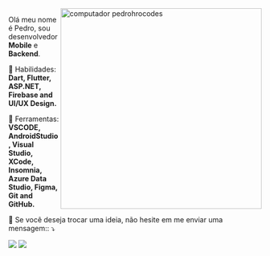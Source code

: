 <img src="https://raw.githubusercontent.com/MicaelliMedeiros/micaellimedeiros/master/image/computer-illustration.png" min-width="400px" max-width="400px" width="400px" align="right" alt="computador pedrohrocodes">

<p align="left"> 
  Olá meu nome é Pedro, sou desenvolvedor <strong>Mobile</strong> e <strong>Backend</strong>.
</p>

<p align="left">
  🦄 Habilidades: <strong>Dart, Flutter, ASP.NET, Firebase and UI/UX Design.</strong>
</p>

<p align="left">
  💼 Ferramentas: <strong>VSCODE, AndroidStudio, Visual Studio, XCode, Insomnia, Azure Data Studio, Figma, Git and GitHub.</strong>
</p>

<p align="left">
  💌 Se você deseja trocar uma ideia, não hesite em me enviar uma mensagem:: ⤵️
</p>

<p align="left">
  <a href="https://www.instagram.com/pedrorochadev/" alt="Instagram">
  <img src="https://img.shields.io/badge/-Instagram-DF0174?style=for-the-badge&logo=instagram&logoColor=white&link=https://www.instagram.com/pedrohrocodes/"/></a>
  
  <a href="https://www.linkedin.com/in/pedrohrocodes/" alt="Linkedin">
  <img src="https://img.shields.io/badge/-Linkedin-0e76a8?style=for-the-badge&logo=Linkedin&logoColor=white&link=https://www.linkedin.com/in/pedrohrocodes/" /></a>
</p>  
